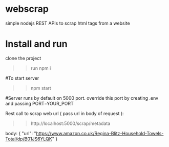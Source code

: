# webscrap

simple nodejs  REST APIs to scrap html tags from a website

# Install and run
clone the project

>> run npm i

#To start server

>> npm start

#Server runs by default on 5000 port.
override this port by creating .env and passing PORT=YOUR_PORT


Rest call to scrap web url ( pass url in body of request ):

>> http://localhost:5000/scrap/metadata

body: 
{
    "url": "https://www.amazon.co.uk/Regina-Blitz-Household-Towels-Total/dp/B01JS6YLQK"
}
